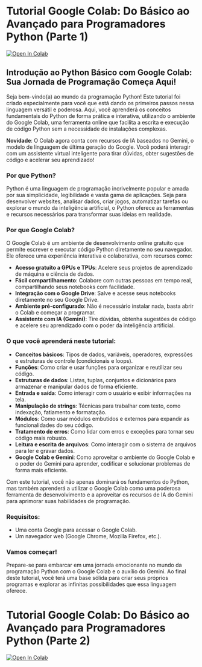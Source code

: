 
   # Tutorial Google Colab: Do Básico ao Avançado para Programadores Python (Parte 1)
[![Open In Colab](https://colab.research.google.com/assets/colab-badge.svg)](https://colab.research.google.com/github/ccfernandes600/Python_com_Google_Colab_e_Gemini/blob/main/Python_com_Google_Colab_do_zero.ipynb)


## Introdução ao Python Básico com Google Colab: **Sua Jornada de Programação Começa Aqui!**
Seja bem-vindo(a) ao mundo da programação Python! Este tutorial foi criado especialmente para você que está dando os primeiros passos nessa linguagem versátil e poderosa. Aqui, você aprenderá os conceitos fundamentais do Python de forma prática e interativa, utilizando o ambiente do Google Colab, uma ferramenta online que facilita a escrita e execução de código Python sem a necessidade de instalações complexas.

**Novidade**: O Colab agora conta com recursos de IA baseados no Gemini, o modelo de linguagem de última geração do Google. Você poderá interagir com um assistente virtual inteligente para tirar dúvidas, obter sugestões de código e acelerar seu aprendizado!



### **Por que Python?**

Python é uma linguagem de programação incrivelmente popular e amada por sua simplicidade, legibilidade e vasta gama de aplicações. Seja para desenvolver websites, analisar dados, criar jogos, automatizar tarefas ou explorar o mundo da inteligência artificial, o Python oferece as ferramentas e recursos necessários para transformar suas ideias em realidade.

### **Por que Google Colab?**

O Google Colab é um ambiente de desenvolvimento online gratuito que permite escrever e executar código Python diretamente no seu navegador. Ele oferece uma experiência interativa e colaborativa, com recursos como:

* **Acesso gratuito a GPUs e TPUs**: Acelere seus projetos de aprendizado de máquina e ciência de dados.
* **Fácil compartilhamento**: Colabore com outras pessoas em tempo real, compartilhando seus notebooks com facilidade.
* **Integração com o Google Drive**: Salve e acesse seus notebooks diretamente no seu Google Drive.
* **Ambiente pré-configurado**: Não é necessário instalar nada, basta abrir o Colab e começar a programar.
* **Assistente com IA (Gemini)**: Tire dúvidas, obtenha sugestões de código e acelere seu aprendizado com o poder da inteligência artificial.


### **O que você aprenderá neste tutorial:**

* **Conceitos básicos**: Tipos de dados, variáveis, operadores, expressões e estruturas de controle (condicionais e loops).
* **Funções**: Como criar e usar funções para organizar e reutilizar seu código.
* **Estruturas de dados**: Listas, tuplas, conjuntos e dicionários para armazenar e manipular dados de forma eficiente.
* **Entrada e saída**: Como interagir com o usuário e exibir informações na tela.
* **Manipulação de strings**: Técnicas para trabalhar com texto, como indexação, fatiamento e formatação.
* **Módulos**: Como usar módulos embutidos e externos para expandir as funcionalidades do seu código.
* **Tratamento de erros**: Como lidar com erros e exceções para tornar seu código mais robusto.
* **Leitura e escrita de arquivos**: Como interagir com o sistema de arquivos para ler e gravar dados.
* **Google Colab e Gemini**: Como aproveitar o ambiente do Google Colab e o poder do Gemini para aprender, codificar e solucionar problemas de forma mais eficiente.

Com este tutorial, você não apenas dominará os fundamentos do Python, mas também aprenderá a utilizar o Google Colab como uma poderosa ferramenta de desenvolvimento e a aproveitar os recursos de IA do Gemini para aprimorar suas habilidades de programação.

### **Requisitos**:

* Uma conta Google para acessar o Google Colab.
* Um navegador web (Google Chrome, Mozilla Firefox, etc.).

### **Vamos começar!**

Prepare-se para embarcar em uma jornada emocionante no mundo da programação Python com o Google Colab e o auxílio do Gemini. Ao final deste tutorial, você terá uma base sólida para criar seus próprios programas e explorar as infinitas possibilidades que essa linguagem oferece.
















# Tutorial Google Colab: Do Básico ao Avançado para Programadores Python (Parte 2)
[![Open In Colab](https://colab.research.google.com/assets/colab-badge.svg)](https://colab.research.google.com/github/ccfernandes600/Python_com_Google_Colab_e_Gemini/blob/main/Python_com_Google_Colab_do_zero.ipynb)



